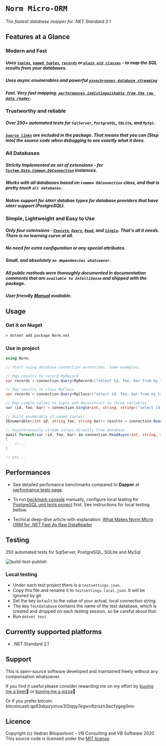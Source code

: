 # **`Norm Micro-ORM`**

_The fastest database mapper for .NET Standard 2.1_

## Features at a Glance

### Modern and Fast

##### Uses [`tuples`](https://github.com/vb-consulting/Norm.net/wiki/4.-Read-extension#iterate-a-two-value-tuples-int-and-string-example), [`named tuples`](https://github.com/vb-consulting/Norm.net/wiki/4.-Read-extension#create-a-named-tuples-enumeration-and-get-the-highest-value-example), [`records`]() or [`plain old classes`](https://github.com/vb-consulting/Norm.net/wiki/5.-Query-extension#map-to-class-instances-example) - to map the SQL results from your databases.

##### Uses async enumerables and powerful [`asynchronous database streaming`](https://github.com/vb-consulting/Norm.net/wiki/8.-Asynchronous-programming#readasync-and-queryasync)

##### Fast. Very fast mapping. [`performances indistinguishable from the raw data reader`](https://github.com/vb-consulting/Norm.net#performances).

### Trustworthy and reliable

##### Over 250+ automated tests for `SqlServer`, `PostgreSQL`, `SQLite`, and `MySql`.

##### [`Source links`](https://docs.microsoft.com/en-us/dotnet/standard/library-guidance/sourcelink) are included in the package. That means that you can [Step Into] the source code when debugging to see exactly what it does.

### All Databases

##### Strictly Implemented as set of extensions - for  [`System.Data.Common.DbConnection`](https://docs.microsoft.com/en-us/dotnet/api/system.data.common.dbconnection?view=net-5.0) instances.

##### Works with all databases based on `common DbConnection` class, and that is pretty much `all databases.`

##### Native support for `ARRAY` databae types for database providers that have `ARRAY` support (PostgreSQL).

### Simple, Lightweight and Easy to Use

##### Only four extensions - [`Execute`](https://github.com/vb-consulting/Norm.net/wiki/2.-Execute-extension), [`Query`](https://github.com/vb-consulting/Norm.net/wiki/3.-Single-extension), [`Read`](https://github.com/vb-consulting/Norm.net/wiki/4.-Read-extension), and [`Single`](https://github.com/vb-consulting/Norm.net/wiki/3.-Single-extension). That's all it needs. There is no learning curve at all.

##### No need for extra configuration or any special attributes.

##### Small, and absolutely **`no dependencies whatsoever.`**

##### All public methods were thoroughly documented in documentation comments that are `available to IntelliSense` and shipped with the package.

##### User friendly [Manual](https://github.com/vb-consulting/Norm.net/wiki) available.

## Usage

### Get it on Nuget

```txt
> dotnet add package Norm.net
```

### Use in project

```csharp
using Norm;

// Start using database connection extensions. Some examples:

// Map results to record MyRecord
var records = connection.Query<MyRecord>("select id, foo, bar from my_table");

// Map results to class MyClass
var records = connection.Query<MyClass>("select id, foo, bar from my_table");

// Map single values to tuple and deconstruct to three variables
var (id, foo, bar) = connection.Single<int, string, string>("select id, foo, bar from my_table");

// Build enumerable of named tuples:
IEnumerable<(int id, string foo, string bar)> results = connection.Read<int, string, string>("select id, foo, bar from my_table");

// Asynchronously stream values directly from database
await foreach(var (id, foo, bar) in connection.ReadAsync<int, string, string>("select id, foo, bar from my_table"))
{
    //...
}

// etc...
```

## Performances

- See detailed perfomance benchmarks compared to **Dapper** at [performance tests page](https://github.com/vb-consulting/Norm.net/blob/master/PERFOMANCE-TESTS.md).

- To run [beckmark console](https://github.com/vb-consulting/Norm.net/blob/master/BenchmarksConsole/Program.cs) manually, configure local testing for [PostgreSQL unit tests project](https://github.com/vb-consulting/Norm.net/tree/master/Tests/PostgreSqlUnitTests) first. See instructions for local testing bellow.

- Techical deep-dive article with explanation: [What Makes Norm Micro ORM for .NET Fast As Raw DataReader](https://dev.to/vbilopav/what-makes-norm-micro-orm-for-net-fast-as-raw-datareader-5eoa)

## Testing

250 automated tests for SqlServer, PostgreSQL, SQLite and MySql

![build-test-publish](https://github.com/vb-consulting/Norm.net/workflows/build-test-publish/badge.svg)

### Local testing

- Under each test project there is a `testsettings.json`. 
- Copy this file and rename it to `testsettings.local.json`. It will be ignored by git.
- Set the key `Default` to the value of your actual, local connection string.
- The key `TestDatabase` contains the name of the test database, which is created and dropped on each testing session, so be careful about that.
- Run `dotnet test`

## Currently supported platforms

- .NET Standard 2.1

## Support

This is open-source software developed and maintained freely without any compensation whatsoever.

If you find it useful please consider rewarding me on my effort by [buying me a beer](https://www.paypal.me/vbsoftware/5)🍻 or [buying me a pizza](https://www.paypal.me/vbsoftware/10)🍕

Or if you prefer bitcoin:
bitcoincash:qp93skpzyxtvw3l3lqqy7egwv8zrszn3wcfygeg0mv

## Licence

Copyright (c) Vedran Bilopavlović - VB Consulting and VB Software 2020
This source code is licensed under the [MIT license](https://github.com/vbilopav/NoOrm.Net/blob/master/LICENSE).
